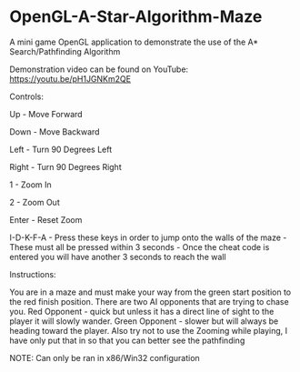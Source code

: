 # OpenGL-A-Star-Algorithm-Maze
A mini game OpenGL application to demonstrate the use of the A* Search/Pathfinding Algorithm

Demonstration video can be found on YouTube: https://youtu.be/pH1JGNKm2QE

Controls:

Up - Move Forward

Down - Move Backward

Left - Turn 90 Degrees Left

Right - Turn 90 Degrees Right

1 - Zoom In

2 - Zoom Out

Enter - Reset Zoom

I-D-K-F-A - Press these keys in order to jump onto the walls of the maze
          - These must all be pressed within 3 seconds
          - Once the cheat code is entered you will have another 3 seconds to reach the wall

Instructions:

You are in a maze and must make your way from the green start position to the red finish position.
There are two AI opponents that are trying to chase you.
Red Opponent - quick but unless it has a direct line of sight to the player it will slowly wander.
Green Opponent - slower but will always be heading toward the player.
Also try not to use the Zooming while playing, I have only put that in so that you can better see the pathfinding

NOTE: Can only be ran in x86/Win32 configuration
